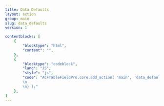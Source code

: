 ```yaml
---
title: Data Defaults
layout: action
group: main
slug: data_defaults
version: 1

contentblocks: [
	{
		"blocktype": "html",
		"content": "",
	},
	{
		"blocktype": "codeblock",
		"lang": "JS",
		"style": "js",
		"code": "ACFTableFieldPro.core.add_action( 'main', 'data_defaults', function( table ) {
		\n
		\n} );"
	},
]
---
```

